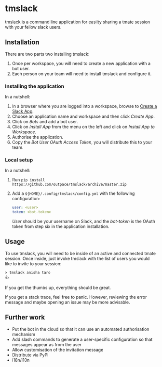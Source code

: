 # tmslack

tmslack is a command line application for easilty sharing a [tmate](https://tmate.io) session with your fellow slack users.

## Installation

There are two parts two installing tmslack:

1. Once per workspace, you will need to create a new application with a bot user.
2. Each person on your team will need to install tmslack and configure it.

### Installing the application

In a nutshell:

1. In a browser where you are logged into a workspace, browse to [Create a Slack App](https://api.slack.com/apps?new_app=1).
2. Choose an application name and workspace and then click *Create App*.
3. Click on *Bots* and add a bot user.
4. Click on *Install App* from the menu on the left and click on *Install App to Workspace*.
5. Authorise the application.
6. Copy the *Bot User OAuth Access Token*, you will distribute this to your team.

### Local setup

In a nutshell:

1. Run `pip install https://github.com/outpace/tmslack/archive/master.zip`
2. Add a `${HOME}/.config/tmslack/config.yml` with the following configuration:
   
   ```yaml
   user: <user>
   token: <bot-token>
   ```
   
   *User* should be your username on Slack, and the *bot-token* is the OAuth token from step six in the application installation.


## Usage

To use tmslack, you will need to be inside of an active and connected tmate session.
Once inside, just invoke tmslack with the list of users you would like to invite to your session:

    > tmslack anisha taro
    👍

If you get the thumbs up, everything should be great.

If you get a stack trace, feel free to panic.
However, reviewing the error message and maybe opening an issue may be more advisable.


## Further work

* Put the bot in the cloud so that it can use an automated authorisation mechanism
* Add slash commands to generate a user-specific configuration so that messages appear as from the user
* Allow customisation of the invitation message
* Distribute via PyPI
* i18n/l10n

